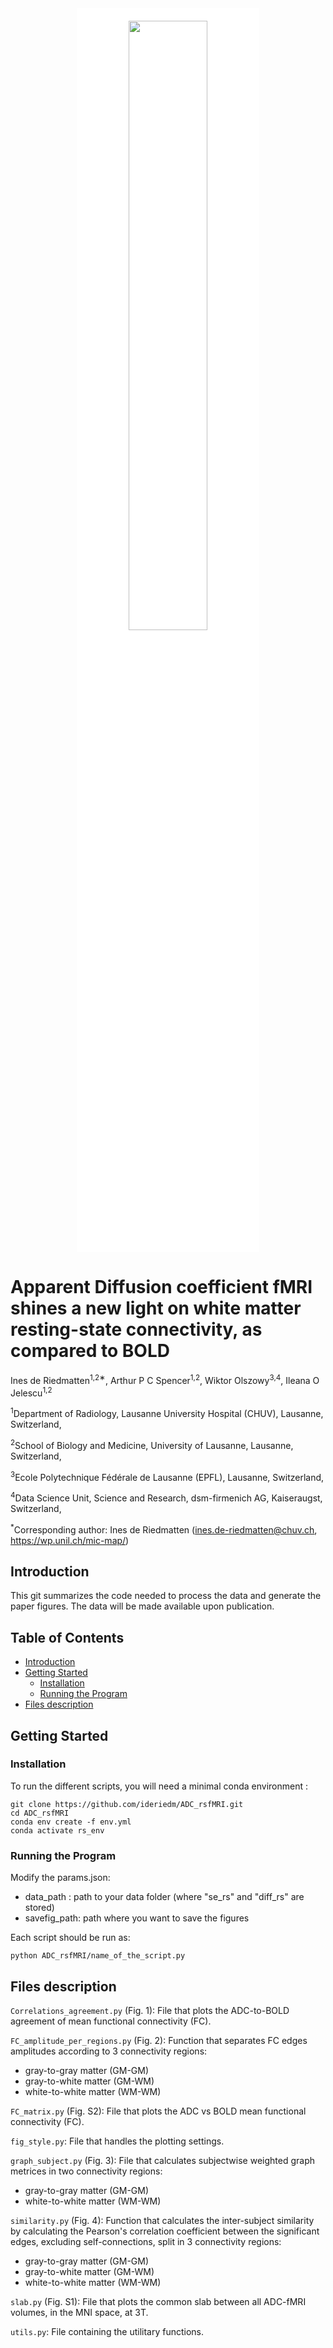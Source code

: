 <div style="text-align: center;">
<img src="https://wp.unil.ch/mic-map/files/2022/01/cropped-2-MicrostructureMappingLab-01.png" width="50%" style="background-color:white;padding:20px;" >
</div>

# Apparent Diffusion coefficient fMRI shines a new light on white matter resting-state connectivity, as compared to BOLD

Ines de Riedmatten<sup>1,2∗</sup>, Arthur P C Spencer<sup>1,2</sup>, Wiktor Olszowy<sup>3,4</sup>, Ileana O Jelescu<sup>1,2</sup>

<sup>1</sup>Department of Radiology, Lausanne University Hospital (CHUV), Lausanne, Switzerland,

<sup>2</sup>School of Biology and Medicine, University of Lausanne, Lausanne, Switzerland,

<sup>3</sup>Ecole Polytechnique Fédérale de Lausanne (EPFL), Lausanne, Switzerland,

<sup>4</sup>Data Science Unit, Science and Research, dsm-firmenich AG, Kaiseraugst, Switzerland,


<sup>*</sup>Corresponding author: Ines de Riedmatten (ines.de-riedmatten@chuv.ch, https://wp.unil.ch/mic-map/)


## Introduction
This git summarizes the code needed to process the data and generate the paper figures. The data will be made available upon publication.

## Table of Contents
- [Introduction](#introduction)
- [Getting Started](#getting-started)
  - [Installation](#installation)
  - [Running the Program](#running-the-program)
- [Files description](#files-description)

## Getting Started

### Installation
To run the different scripts, you will need a minimal conda environment : 
  ```shell
  git clone https://github.com/ideriedm/ADC_rsfMRI.git
  cd ADC_rsfMRI
  conda env create -f env.yml
  conda activate rs_env
  ```

### Running the Program
Modify the params.json:
  - data_path   : path to your data folder (where "se_rs" and "diff_rs" are stored)
  - savefig_path: path where you want to save the figures

Each script should be run as:
  ```shell
  python ADC_rsfMRI/name_of_the_script.py
  ```
   
## Files description

`Correlations_agreement.py` (Fig. 1): File that plots the ADC-to-BOLD agreement of mean functional connectivity (FC).

`FC_amplitude_per_regions.py` (Fig. 2): Function that separates FC edges amplitudes according to 3 connectivity regions:
- gray-to-gray matter (GM-GM)
- gray-to-white matter (GM-WM)
- white-to-white matter (WM-WM)

`FC_matrix.py` (Fig. S2): File that plots the ADC vs BOLD mean functional connectivity (FC).

`fig_style.py`: File that handles the plotting settings.

`graph_subject.py` (Fig. 3): File that calculates subjectwise weighted graph metrices in two connectivity regions:
- gray-to-gray matter (GM-GM)
- white-to-white matter (WM-WM)

`similarity.py` (Fig. 4): Function that calculates the inter-subject similarity by calculating the Pearson's correlation coefficient between the significant edges, excluding self-connections, split in 3 connectivity regions:
- gray-to-gray matter (GM-GM)
- gray-to-white matter (GM-WM)
- white-to-white matter (WM-WM)

`slab.py` (Fig. S1): File that plots the common slab between all ADC-fMRI volumes, in the MNI space, at 3T.

`utils.py`: File containing the utilitary functions.




